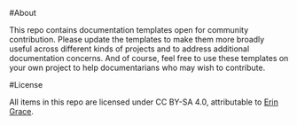 #About

This repo contains documentation templates open for community contribution. Please update the templates to make them more broadly useful across different kinds of projects and to address additional documentation concerns. And of course, feel free to use these templates on your own project to help documentarians who may wish to contribute.

#License

All items in this repo are licensed under CC BY-SA 4.0, attributable to [Erin Grace](https://readthefriendlymanual.com/).
